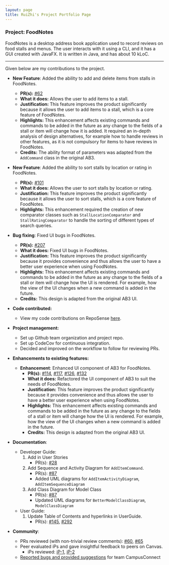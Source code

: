 ```yaml
---
layout: page
title: RuiZhi's Project Portfolio Page
---
```


### Project: FoodNotes

FoodNotes is a desktop address book application used to record reviews on food stalls and menus. The user interacts with it using a CLI, and it has a GUI created with JavaFX. It is written in Java, and has about 10 kLoC.

<hr>
Given below are my contributions to the project.

* **New Feature**: Added the ability to add and delete items from stalls in FoodNotes.
    * **PR(s):** [#62](https://github.com/AY2324S1-CS2103T-W10-4/tp/pull/62)
    * **What it does:** Allows the user to add items to a stall.
    * **Justification:** This feature improves the product significantly because it allows the user to add items to a stall, which is a core feature of FoodNotes.
    * **Highlights:** This enhancement affects existing commands and commands to be added in the future as any change to the fields of a stall or item will change how it is added. It required an in-depth analysis of design alternatives, for example how to handle reviews in other features, as it is not compulsory for items to have reviews in FoodNotes.
    * **Credits:** The ability format of parameters was adapted from the `AddCommand` class in the original AB3.


* **New Feature**: Added the ability to sort stalls by location or rating in FoodNotes.
  * **PR(s):** [#101](https://github.com/AY2324S1-CS2103T-W10-4/tp/pull/101)
  * **What it does:** Allows the user to sort stalls by location or rating.
  * **Justification:** This feature improves the product significantly because it allows the user to sort stalls, which is a core feature of FoodNotes.
  * **Highlights:** This enhancement required the creation of new comparator classes such as `StallLocationComparator` and `StallRatingComparator` to handle the sorting of different types of search queries.


* **Bug fixing**: Fixed UI bugs in FoodNotes.
    * **PR(s):** [#207](https://github.com/AY2324S1-CS2103T-W10-4/tp/pull/207)
    * **What it does:** Fixed UI bugs in FoodNotes.
    * **Justification:** This feature improves the product significantly because it provides convenience and thus allows the user to have a better user experience when using FoodNotes.
    * **Highlights:** This enhancement affects existing commands and commands to be added in the future as any change to the fields of a stall or item will change how the UI is rendered. For example, how the view of the UI changes when a new command is added in the future.
    * **Credits:** This design is adapted from the original AB3 UI.


* **Code contributed:**
  * View my code contributions on RepoSense [here](https://nus-cs2103-ay2324s1.github.io/tp-dashboard/?search=&sort=groupTitle&sortWithin=title&timeframe=commit&mergegroup=&groupSelect=groupByRepos&breakdown=true&checkedFileTypes=docs~functional-code~test-code&since=2023-09-22&tabOpen=true&tabType=authorship&tabAuthor=Ruizhi2001&tabRepo=AY2324S1-CS2103T-W10-4%2Ftp%5Bmaster%5D&authorshipIsMergeGroup=false&authorshipFileTypes=docs~functional-code~test-code&authorshipIsBinaryFileTypeChecked=false&authorshipIsIgnoredFilesChecked=false).


* **Project management:**
  * Set up Github team organization and project repo.
  * Set up CodeCov for continuous integration.
  * Decided and improved on the workflow to follow for reviewing PRs.


* **Enhancements to existing features:**

  * **Enhancement**: Enhanced UI component of AB3 for FoodNotes.
    * **PR(s):** [#114](https://github.com/AY2324S1-CS2103T-W10-4/tp/pull/114), [#117](https://github.com/AY2324S1-CS2103T-W10-4/tp/pull/117), [#126](https://github.com/AY2324S1-CS2103T-W10-4/tp/pull/126), [#132](https://github.com/AY2324S1-CS2103T-W10-4/tp/pull/132)
    * **What it does:** Refactored the UI component of AB3 to suit the needs of FoodNotes.
    * **Justification:** This feature improves the product significantly because it provides convenience and thus allows the user to have a better user experience when using FoodNotes.
    * **Highlights:** This enhancement affects existing commands and commands to be added in the future as any change to the fields of a stall or item will change how the UI is rendered. For example, how the view of the UI changes when a new command is added in the future.
    * **Credits:** This design is adapted from the original AB3 UI.


* **Documentation**:
  * Developer Guide:
    1. Add in User Stories
       * PR(s): [#28](https://github.com/AY2324S1-CS2103T-W10-4/tp/pull/28/files#diff-1a95edf069a4136e9cb71bee758b0dc86996f6051f0d438ec2c424557de7160b)
    2. Add Sequence and Activity Diagram for `AddItemCommand`.
       * PR(s): [#87](https://github.com/AY2324S1-CS2103T-W10-4/tp/pull/87/files)
       * Added UML diagrams for `AddItemActivityDiagram`, `AddItemSequenceDiagram`
    3. Add Class Diagram for Model Class
       * PR(s): [#87](https://github.com/AY2324S1-CS2103T-W10-4/tp/pull/87/files)
       * Updated UML diagrams for `BetterModelClassDiagram`, `ModelClassDiagram`
  * User Guide:
    1. Update Table of Contents and hyperlinks in UserGuide.
       * PR(s): [#145](https://github.com/AY2324S1-CS2103T-W10-4/tp/pull/145), [#292](https://github.com/AY2324S1-CS2103T-W10-4/tp/pull/292)

* **Community**:
  * PRs reviewed (with non-trivial review comments): [#60](https://github.com/AY2324S1-CS2103T-W10-4/tp/pull/60), [#65](https://github.com/AY2324S1-CS2103T-W10-4/tp/pull/65)
  * Peer evaluated iPs and gave insightful feedback to peers on Canvas.
    * iPs reviewed: [iP-1](https://github.com/WangCheng0116/ip/releases), [iP-2](https://github.com/LamJiuFong/ip/releases)
  * [Reported bugs and provided suggestions](https://github.com/Ruizhi2001/ped) for team CampusConnect
